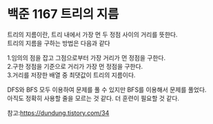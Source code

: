 # 백준 1167 트리의 지름

 트리의 지름이란, 트리 내에서 가장 먼 두 정점 사이의 거리를 뜻한다.<br>
트리의 지름을 구하는 방법은 다음과 같다<br>

1.임의의 점을 잡고 그점으로부터 가장 거리가 먼 정점을 구한다.<br>
2.구한 정점을 기준으로 거리가 가장 먼 정점을 구한다.<br>
3.거리를 저장한 배열 중 최댓값이 트리의 지름이다.

DFS와 BFS 모두 이용하여 문제를 풀 수 있지만 BFS를 이용해서 문제를 풀었다.<br>
아직도 정확히 사용할 줄을 모르는 것 같다. 더 훈련이 필요할 것 같다.

참고:https://dundung.tistory.com/34
